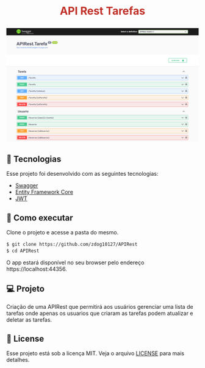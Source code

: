 <br />
<p align="center">

<h1 align="center">
    <p style="color:#C03028">API Rest Tarefas</p>
</h1>

![PNG Screenshot](Projeto.png)

## 🧪 Tecnologias

Esse projeto foi desenvolvido com as seguintes tecnologias:

- [Swagger](https://swagger.io/)
- [Entity Framework Core](https://learn.microsoft.com/pt-br/ef/core/)
- [JWT](https://jwt.io/)

## 🚀 Como executar

Clone o projeto e acesse a pasta do mesmo.

```bash
$ git clone https://github.com/zdog10127/APIRest
$ cd APIRest
```

O app estará disponível no seu browser pelo endereço https://localhost:44356.

## 💻 Projeto

Criação de uma APIRest que permitirá aos usuários gerenciar uma lista de tarefas onde apenas os usuarios que criaram as tarefas podem atualizar e deletar as tarefas.

## 📝 License

Esse projeto está sob a licença MIT. Veja o arquivo [LICENSE](LICENSE.md) para mais detalhes.

